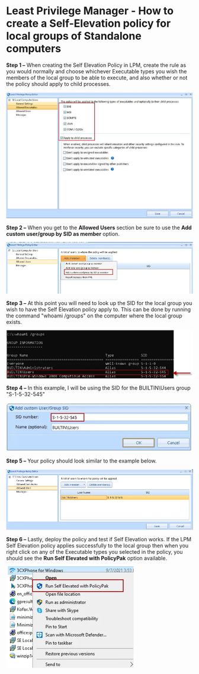 # Least Privilege Manager - How to create a Self-Elevation policy for local groups of Standalone computers

**Step 1 –** When creating the Self Elevation Policy in LPM, create the rule as you would normally
and choose whichever Executable types you wish the members of the local group to be able to execute,
and also whether or not the policy should apply to child processes.

![959_1_image-20230522075042-1](../../../../../static/img/product_docs/policypak/policypak/leastprivilege/policyeditor/959_1_image-20230522075042-1.jpeg)

**Step 2 –** When you get to the **Allowed Users** section be sure to use the **Add custom
user/group by SID as member** option.

![959_2_image-20230522075042-2](../../../../../static/img/product_docs/policypak/policypak/leastprivilege/policyeditor/959_2_image-20230522075042-2.webp)

**Step 3 –** At this point you will need to look up the SID for the local group you wish to have the
Self Elevation policy apply to. This can be done by running the command "whoami /groups" on the
computer where the local group exists.

![959_3_image-20230522075042-3](../../../../../static/img/product_docs/policypak/policypak/leastprivilege/policyeditor/959_3_image-20230522075042-3.webp)

**Step 4 –** In this example, I will be using the SID for the BUILTIN\Users group "S-1-5-32-545"

![959_4_image-20230522075042-4](../../../../../static/img/product_docs/policypak/policypak/leastprivilege/policyeditor/959_4_image-20230522075042-4.webp)

**Step 5 –** Your policy should look similar to the example below.

![959_5_image-20230522075042-5](../../../../../static/img/product_docs/policypak/policypak/leastprivilege/policyeditor/959_5_image-20230522075042-5.webp)

**Step 6 –** Lastly, deploy the policy and test if Self Elevation works. If the LPM Self Elevation
policy applies successfully to the local group then when you right click on any of the Executable
types you selected in the policy, you should see the **Run Self Elevated with PolicyPak** option
available.

![959_6_image-20230522075042-6](../../../../../static/img/product_docs/policypak/policypak/leastprivilege/policyeditor/959_6_image-20230522075042-6.webp)
